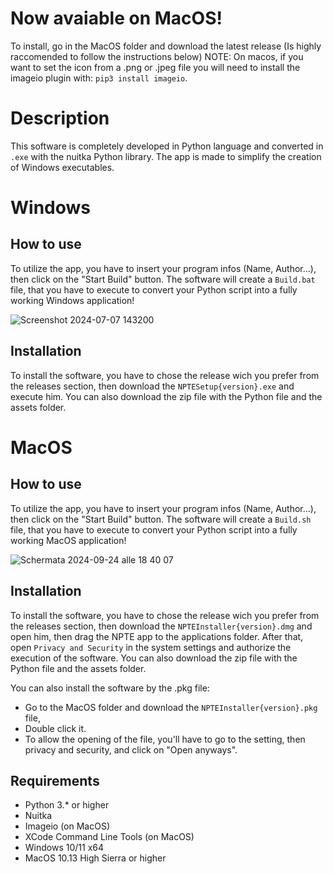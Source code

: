 # Now avaiable on MacOS!
To install, go in the MacOS folder and download the latest release (Is highly raccomended to follow the instructions below) NOTE: On macos, if you want to set the icon from a .png or .jpeg file you will need to install the imageio plugin with: `pip3 install imageio`.

# Description
This software is completely developed in Python language and converted in `.exe` with the nuitka Python library.
The app is made to simplify the creation of Windows executables.

# Windows

## How to use
To utilize the app, you have to insert your program infos (Name, Author...), then click on the "Start Build" button. The software will create a `Build.bat` file, that you have to execute to convert your Python script into a fully working Windows application!

![Screenshot 2024-07-07 143200](https://github.com/Anakin-bb8/NPTE-Nuitka_Python_to_Exexutables/assets/174937049/3b03cef6-2d3c-4616-8b16-42ea5537a07a)

## Installation
To install the software, you have to chose the release wich you prefer from the releases section, then download the `NPTESetup{version}.exe` and execute him. You can also download the zip file with the Python file and the assets folder.

# MacOS

## How to use
To utilize the app, you have to insert your program infos (Name, Author...), then click on the "Start Build" button. The software will create a `Build.sh` file, that you have to execute to convert your Python script into a fully working MacOS application!

![Schermata 2024-09-24 alle 18 40 07](https://github.com/user-attachments/assets/78a2de14-f0f5-4954-a564-5d589784d522)

## Installation
To install the software, you have to chose the release wich you prefer from the releases section, then download the `NPTEInstaller{version}.dmg` and open him, then drag the NPTE app to the applications folder. After that, open `Privacy and Security` in the system settings and authorize the execution of the software. You can also download the zip file with the Python file and the assets folder.

You can also install the software by the .pkg file:
- Go to the MacOS folder and download the `NPTEInstaller{version}.pkg` file,
- Double click it.
- To allow the opening of the file, you'll have to go to the setting, then privacy and security, and click on "Open anyways".

## Requirements
- Python 3.* or higher
- Nuitka
- Imageio (on MacOS)
- XCode Command Line Tools (on MacOS)
- Windows 10/11 x64
- MacOS 10.13 High Sierra or higher
